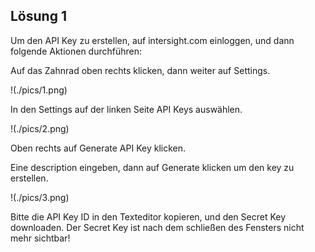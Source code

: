 ## Lösung 1

Um den API Key zu erstellen, auf intersight.com einloggen, und dann folgende Aktionen durchführen:

Auf das Zahnrad oben rechts klicken, dann weiter auf Settings.

!(./pics/1.png)


In den Settings auf der linken Seite API Keys auswählen.

!(./pics/2.png)

Oben rechts auf Generate API Key klicken.

Eine description eingeben, dann auf Generate klicken um den key zu erstellen.

!(./pics/3.png)

Bitte die API Key ID in den Texteditor kopieren, und den Secret Key downloaden. Der Secret Key ist nach dem schließen des Fensters nicht mehr sichtbar!